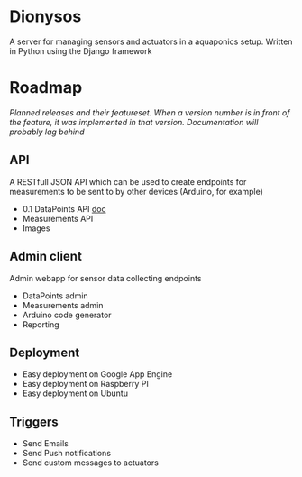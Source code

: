 Dionysos
========

A server for managing sensors and actuators in a aquaponics setup. Written in Python using the Django framework

Roadmap
========

_Planned releases and their featureset. When a version number is in front of the feature, it was implemented in that version. Documentation will probably lag behind_

API
---
A RESTfull JSON API which can be used to create endpoints for measurements to be sent to by other devices (Arduino, for example)

* 0.1 DataPoints API [doc](https://github.com/todorus/dionysos/wiki/API-documentation#datapoints)
* Measurements API
* Images

Admin client
---
Admin webapp for sensor data collecting endpoints

* DataPoints admin
* Measurements admin
* Arduino code generator
* Reporting

Deployment
---
* Easy deployment on Google App Engine
* Easy deployment on Raspberry PI
* Easy deployment on Ubuntu

Triggers
---
* Send Emails
* Send Push notifications
* Send custom messages to actuators
